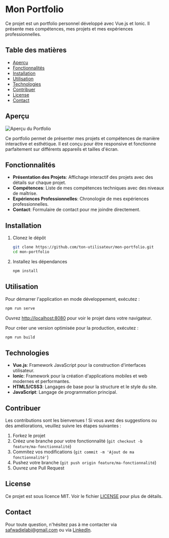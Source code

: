 # Mon Portfolio

Ce projet est un portfolio personnel développé avec Vue.js et Ionic. Il présente mes compétences, mes projets et mes expériences professionnelles.

## Table des matières

- [Aperçu](#aperçu)
- [Fonctionnalités](#fonctionnalités)
- [Installation](#installation)
- [Utilisation](#utilisation)
- [Technologies](#technologies)
- [Contribuer](#contribuer)
- [License](#license)
- [Contact](#contact)

## Aperçu

![Aperçu du Portfolio](path/to/your/screenshot.png)

Ce portfolio permet de présenter mes projets et compétences de manière interactive et esthétique. Il est conçu pour être responsive et fonctionne parfaitement sur différents appareils et tailles d'écran.

## Fonctionnalités

- **Présentation des Projets**: Affichage interactif des projets avec des détails sur chaque projet.
- **Compétences**: Liste de mes compétences techniques avec des niveaux de maîtrise.
- **Expériences Professionnelles**: Chronologie de mes expériences professionnelles.
- **Contact**: Formulaire de contact pour me joindre directement.

## Installation

1. Clonez le dépôt

   ```bash
   git clone https://github.com/ton-utilisateur/mon-portfolio.git
   cd mon-portfolio
   ```

2. Installez les dépendances

   ```bash
   npm install
   ```

## Utilisation

Pour démarrer l'application en mode développement, exécutez :

```bash
npm run serve
```

Ouvrez [http://localhost:8080](http://localhost:8080) pour voir le projet dans votre navigateur.

Pour créer une version optimisée pour la production, exécutez :

```bash
npm run build
```

## Technologies

- **Vue.js**: Framework JavaScript pour la construction d'interfaces utilisateur.
- **Ionic**: Framework pour la création d'applications mobiles et web modernes et performantes.
- **HTML5/CSS3**: Langages de base pour la structure et le style du site.
- **JavaScript**: Langage de programmation principal.

## Contribuer

Les contributions sont les bienvenues ! Si vous avez des suggestions ou des améliorations, veuillez suivre les étapes suivantes :

1. Forkez le projet
2. Créez une branche pour votre fonctionnalité (`git checkout -b feature/ma-fonctionnalité`)
3. Commitez vos modifications (`git commit -m 'Ajout de ma fonctionnalité'`)
4. Pushez votre branche (`git push origin feature/ma-fonctionnalité`)
5. Ouvrez une Pull Request

## License

Ce projet est sous licence MIT. Voir le fichier [LICENSE](LICENSE) pour plus de détails.

## Contact

Pour toute question, n'hésitez pas à me contacter via [safwadjelabi@gmail.com](mailto:safwadjelabi@gmail.com) ou via [LinkedIn]((https://www.linkedin.com/in/safwa-d-7bb859254/)).
